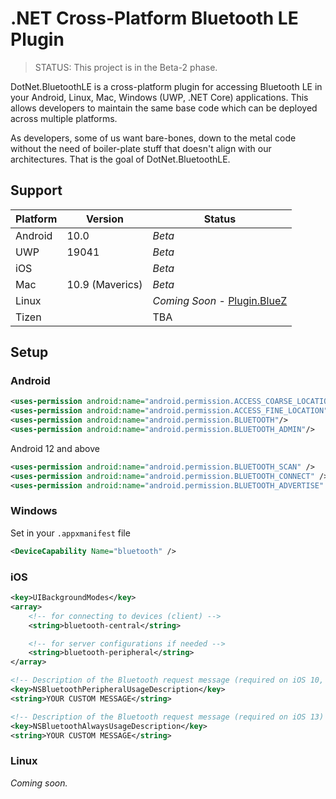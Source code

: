 # .NET Cross-Platform Bluetooth LE Plugin

> STATUS: This project is in the Beta-2 phase.

DotNet.BluetoothLE is a cross-platform plugin for accessing Bluetooth LE in your Android, Linux, Mac, Windows (UWP, .NET Core) applications. This allows developers to maintain the same base code which can be deployed across multiple platforms.

As developers, some of us want bare-bones, down to the metal code without the need of boiler-plate stuff that doesn't align with our architectures. That is the goal of DotNet.BluetoothLE.

## Support

| Platform | Version | Status |
|-|-|-|
| Android | 10.0            | _Beta_
| UWP     | 19041           | _Beta_
| iOS     |                 | _Beta_
| Mac     | 10.9 (Maverics) | _Beta_
| Linux   |                 | _Coming Soon_ - [Plugin.BlueZ](https://github.com/SuessLabs/Plugin.BlueZ)
| Tizen   |                 | TBA

## Setup

### Android

```xml
<uses-permission android:name="android.permission.ACCESS_COARSE_LOCATION" />
<uses-permission android:name="android.permission.ACCESS_FINE_LOCATION" />
<uses-permission android:name="android.permission.BLUETOOTH"/>
<uses-permission android:name="android.permission.BLUETOOTH_ADMIN"/>
```

Android 12 and above

```xml
<uses-permission android:name="android.permission.BLUETOOTH_SCAN" />
<uses-permission android:name="android.permission.BLUETOOTH_CONNECT" />
<uses-permission android:name="android.permission.BLUETOOTH_ADVERTISE" />
```

### Windows

Set in your `.appxmanifest` file

```xml
<DeviceCapability Name="bluetooth" />
```

### iOS

```xml
<key>UIBackgroundModes</key>
<array>
    <!-- for connecting to devices (client) -->
    <string>bluetooth-central</string>

    <!-- for server configurations if needed -->
    <string>bluetooth-peripheral</string>
</array>

<!-- Description of the Bluetooth request message (required on iOS 10, deprecated) -->
<key>NSBluetoothPeripheralUsageDescription</key>
<string>YOUR CUSTOM MESSAGE</string>

<!-- Description of the Bluetooth request message (required on iOS 13) -->
<key>NSBluetoothAlwaysUsageDescription</key>
<string>YOUR CUSTOM MESSAGE</string>
```

### Linux

_Coming soon._
